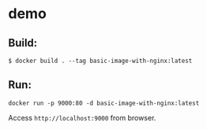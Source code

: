 # demo

## Build: 

```
$ docker build . --tag basic-image-with-nginx:latest
```

## Run: 
```
docker run -p 9000:80 -d basic-image-with-nginx:latest
```

Access `http://localhost:9000` from browser.